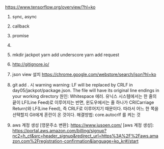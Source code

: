 https://www.tensorflow.org/overview/?hl=ko

1. sync, async

2. callback

3. promise

4. [firebase]: https://firebase.google.com/docs

5. mkdir jackpot
yarn add underscore
yarn add request

7. http://gitignore.io/

8. json view 설치
https://chrome.google.com/webstore/search/json?hl=ko

9. git add . 시 warning
warning: LF will be replaced by CRLF in day05/jackpot/package.json.
The file will have its original line endings in your working directory
원인: Whitespace 에러. 유닉스 시스템에서는 한 줄의 끝이 LF(Line Feed)로 이루어지는 반면, 윈도우에서는 줄 하나가 CR(Carriage Return)와 LF(Line Feed), 즉 CRLF로 이루어지기 때문이다. 따라서 어느 한 쪽을 선택할지 Git에게 혼란이 온 것이다.
해결방법: core.autocrlf 를 켜는 것

10. aws 계정 생성 
    [영문주소 변환]: https://www.jusoen.com/ 
    [aws 계정 생성]: https://portal.aws.amazon.com/billing/signup?nc2=h_ct&src=header_signup&redirect_url=https%3A%2F%2Faws.amazon.com%2Fregistration-confirmation&language=ko_kr#/start
